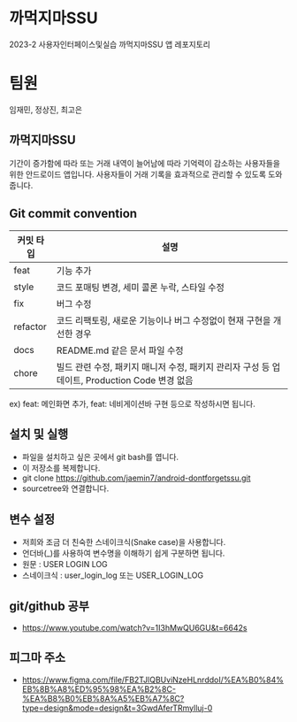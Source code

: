 # 까먹지마SSU
2023-2 사용자인터페이스및실습 까먹지마SSU 앱 레포지토리

# 팀원
임재민, 정상진, 최고은

## 까먹지마SSU
기간이 증가함에 따라 또는 거래 내역이 늘어남에 따라 기억력이 감소하는 사용자들을 위한 안드로이드 앱입니다. 사용자들이 거래 기록을 효과적으로 관리할 수 있도록 도와줍니다.

## Git commit convention
| 커밋 타입 | 설명 |
| --- | --- |
| feat | 기능 추가 |
| style | 코드 포매팅 변경, 세미 콜론 누락, 스타일 수정 |
| fix | 버그 수정 |
| refactor | 코드 리팩토링, 새로운 기능이나 버그 수정없이 현재 구현을 개선한 경우 |
| docs | README.md 같은 문서 파일 수정 |
| chore | 빌드 관련 수정, 패키지 매니저 수정, 패키지 관리자 구성 등 업데이트, Production Code 변경 없음 |
ex) feat: 메인화면 추가, feat: 네비게이션바 구현 등으로 작성하시면 됩니다.

## 설치 및 실행
- 파일을 설치하고 싶은 곳에서 git bash를 엽니다.
- 이 저장소를 복제합니다.
- git clone https://github.com/jaemin7/android-dontforgetssu.git
- sourcetree와 연결합니다.

## 변수 설정
- 저희와 조금 더 친숙한 스네이크식(Snake case)을 사용합니다.
- 언더바(_)를 사용하여 변수명을 이해하기 쉽게 구분하면 됩니다.
- 원문 : USER LOGIN LOG
- 스네이크식 : user_login_log 또는 USER_LOGIN_LOG

## git/github 공부
- https://www.youtube.com/watch?v=1I3hMwQU6GU&t=6642s

## 피그마 주소
- https://www.figma.com/file/FB2TJlQBUviNzeHLnrddoI/%EA%B0%84%EB%8B%A8%ED%95%98%EA%B2%8C-%EA%B8%B0%EB%8A%A5%EB%A7%8C?type=design&mode=design&t=3GwdAferTRmylluj-0